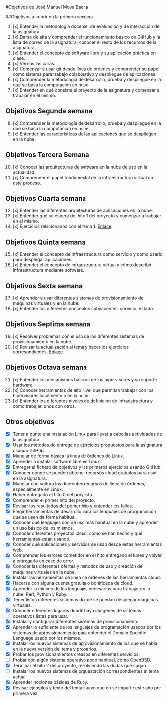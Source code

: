 #Objetivos de José Manuel Moya Baena

##Objetivos a cubrir en la primera semana

1. [x] Entender la metodología docente, de evaluación y de interacción de la asignatura.
2. [x] Darse de alta y comprender el funcionamiento básico de GitHub y la lista de correo de la asignatura; conocer el resto de los recursos de la asignatura.
2. [x] Entender el concepto de software libre y su aplicación práctica en clase.
3. [x] Vernos las caras.
4. [x] Comenzar a usar git desde línea de órdenes y comprender su papel como sistema para trabajo colaborativo y despliegue de aplicaciones.
5. [x] Comprender la metodología de desarrollo, prueba y despliegue en la que se basa la computación en nube.
6. [x] Entender en qué consiste el proyecto de la asignatura y comenzar a trabajar en el mismo.

## Objetivos Segunda semana
8. [x] Comprender la metodología de desarrollo, prueba y despliegue en la que se basa la computación en nube.
9. [x] Entender las características de las aplicaciones que se despliegan en la nube.

## Objetivos Tercera Semana
10. [x] Conocer las arquitecturas de software en la nube de uso en la actualidad.
11. [x] Comprender el papel fundamental de la infraestructura virtual en este proceso.

## Objetivos Cuarta semana
12. [x] Entender las diferentes arquitecturas de aplicaciones en la nube.
13. [x] Entender qué se espera del hito 1 del proyecto y comenzar a trabajar en el mismo.
14. [x] Ejercicios relacionados con el tema 1. [Enlace](https://github.com/jose999/EjerciciosCC2016/tree/master/EjerciciosT1)

## Objetivos Quinta semana
15. [x] Entender el concepto de Infraestructura como servicio y cómo usarlo para desplegar aplicaciones.
16. [x] Entender el concepto de infraestructura virtual y cómo describir infraestructura mediante software.

## Objetivos Sexta semana
17. [x] Aprender a usar diferentes sistemas de provisionamiento de máquinas virtuales y en la nube.
18. [x] Entender los diferentes conceptos subyacentes: servicio, estado.

## Objetivos Septima semana
19. [x] Resolver problemas con el uso de los diferentes sistemas de provisionamiento en la nube.
20. [x] Revisar la actualización al tema y hacer los ejercicios corresondientes. [Enlace](https://github.com/jose999/EjerciciosCC2016/tree/master/EjerciciosT2)

## Objetivos Octava semana
21. [x] Entender los mecanismos básicos de los hipervisores y su soporte hardware.
22. [x] Conocer herramientas de alto nivel que permitan trabajar con los hipervisores localmente o en la nube.
23. [x] Entender los diferentes niveles de definición de infraestructura y cómo trabajan unos con otros.



## Otros objetivos
* [x] Tener a punto una instalación Linux para llevar a cabo las actividades de la asignatura
* [x] Usar los métodos de entrega de ejercicios propuestos para la asignatura usando GitHub.
* [x] Manejar de forma básica la línea de órdenes de Linux.
* [x] Aprender a instalar software libre en Linux.
* [x] Entregar el fichero de objetivos y los primeros ejercicios usando GitHub.
* [x] Conocer dónde se pueden obtener recursos cloud gratuitos para usar en la asignatura.
* [x] Manejar con soltura los diferentes recursos de línea de órdenes, especialmente en Linux.
* [x] Haber entregado el hito 0 del proyecto.
* [x] Comprender el primer hito del proyecto.
* [x] Revisar los resultados del primer hito y entender los fallos.
* [x] Elegir herramientas de desarrollo para los lenguajes de programación que se usen de forma habitual.
* [x] Conocer qué lenguajes son de uso más habitual en la nube y aprender un uso básico de los mismos.
* [x] Conocer diferentes proyectos cloud, cómo se han hecho y qué herramientas están usando.
* [x] Conocer qué aplicaciones y servicios se usan desde estas herramientas web.
* [x] Comprender los errores cometidos en el hito entregado el lunes y volver a entregarlo en caso de error.
* [x] Conocer las diferentes ofertas y métodos de uso y creación de máquinas virtuales en la nube.
* [x] Instalar las herramientas de línea de órdenes de las herramientas cloud.
* [x] Hacerse con alguna cuenta gratuita o bonificada de cloud.
* [x] Aprender la mínimo de los lenguajes necesarios para trabajar en la nube: Perl, Python y Ruby.
* [x] Tener listos diferentes sistemas donde se puedan desplegar máquinas virtuales.
* [x] Conocer diferentes lugares donde haya imágenes de sistemas operativos listas para usar.
* [x] Instalar y configurar diferentes sistemas de provisionamiento.
* [x] Aprender lo suficiente de los lenguajes de programación usados por los sistemas de aprovisionamiento para entender el Domain Specific Language usado por los mismos.
* [x] Instalar los nuevos sistemas de aprovisionamiento de los que se habla en la nueva versión del tema y probarlos.
* [x] Probar los provisionamientos creados en diferentes servicios.
* [ ] Probar con algún sistema operativo poco habitual, como OpenBSD.
* [x] Terminar el hito 2 del proyecto, resolviendo las dudas que surjan.
* [ ] Instalar los nuevos sistemas de orquestación correspondientes al tema actual.
* [x] Aprender nociones básicas de Ruby.
* [x] Revisar ejemplos y texto del tema nuevo que en se imparte este año por primera vez.
